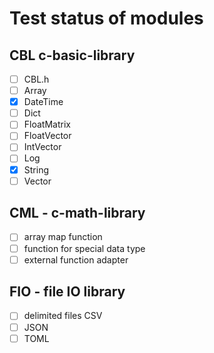 # Test status of modules

## CBL c-basic-library

- [ ] CBL.h
- [ ] Array
- [x] DateTime
- [ ] Dict
- [ ] FloatMatrix
- [ ] FloatVector
- [ ] IntVector
- [ ] Log
- [x] String
- [ ] Vector

## CML - c-math-library

- [ ] array map function
- [ ] function for special data type
- [ ] external function adapter

## FIO - file IO library

- [ ] delimited files CSV
- [ ] JSON
- [ ] TOML
